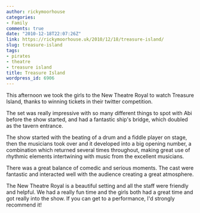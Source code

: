 ```yaml
---
author: rickymoorhouse
categories:
- Family
comments: true
date: "2010-12-18T22:07:26Z"
link: https://rickymoorhouse.uk/2010/12/18/treasure-island/
slug: treasure-island
tags:
- pirates
- theatre
- treasure island
title: Treasure Island
wordpress_id: 6906
---
```


This afternoon we took the girls to the New Theatre Royal to watch Treasure Island, thanks to winning tickets in their twitter competition.

The set was really impressive with so many different things to spot with Abi before the show started, and had a fantastic ship's bridge, which doubled as the tavern entrance.

The show started with the beating of a drum and a fiddle player on stage, then the musicians took over and it developed into a big opening number, a combination which returned several times throughout, making great use of rhythmic elements intertwining with music from the excellent musicians.

There was a great balance of comedic and serious moments. The cast were fantastic and interacted well with the audience creating a great atmosphere.

The New Theatre Royal is a beautiful setting and all the staff were friendly and helpful. We had a really fun time and the girls both had a great time and got really into the show. If you can get to a performance, I'd strongly recommend it!
